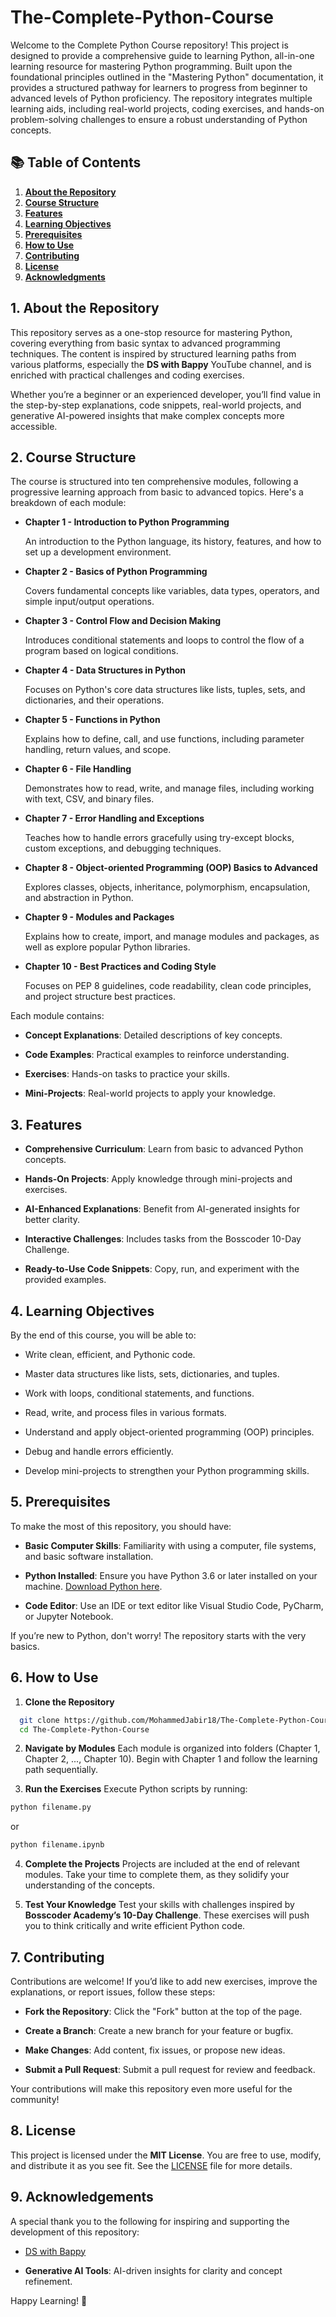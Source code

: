 # The-Complete-Python-Course
Welcome to the Complete Python Course repository! This project is designed to provide a comprehensive guide to learning Python, all-in-one learning resource for mastering Python programming. Built upon the foundational principles outlined in the "Mastering Python" documentation, it provides a structured pathway for learners to progress from beginner to advanced levels of Python proficiency. The repository integrates multiple learning aids, including real-world projects, coding exercises, and hands-on problem-solving challenges to ensure a robust understanding of Python concepts.

## 📚 Table of Contents
1. [**About the Repository**](#about-the-repository)
2. [**Course Structure**](#course-structure)
3. [**Features**](#features)
4. [**Learning Objectives**](#learning-objectives)
5. [**Prerequisites**](#prerequisites)
6. [**How to Use**](#how-to-use)
7. [**Contributing**](#contributing)
8. [**License**](#license)
9. [**Acknowledgments**](#acknowledgements)

## 1. About the Repository

This repository serves as a one-stop resource for mastering Python, covering everything from basic syntax to advanced programming techniques. The content is inspired by structured learning paths from various platforms, especially the **DS with Bappy** YouTube channel, and is enriched with practical challenges and coding exercises.

Whether you’re a beginner or an experienced developer, you’ll find value in the step-by-step explanations, code snippets, real-world projects, and generative AI-powered insights that make complex concepts more accessible.

## 2. Course Structure

The course is structured into ten comprehensive modules, following a progressive learning approach from basic to advanced topics. Here's a breakdown of each module:

- **Chapter 1 - Introduction to Python Programming**

    An introduction to the Python language, its history, features, and how to set up a development environment.

- **Chapter 2 - Basics of Python Programming**
    
    Covers fundamental concepts like variables, data types, operators, and simple input/output operations.

- **Chapter 3 - Control Flow and Decision Making**
    
    Introduces conditional statements and loops to control the flow of a program based on logical conditions.

- **Chapter 4 - Data Structures in Python**
    
    Focuses on Python's core data structures like lists, tuples, sets, and dictionaries, and their operations.

- **Chapter 5 - Functions in Python**
    
    Explains how to define, call, and use functions, including parameter handling, return values, and scope.

- **Chapter 6 - File Handling**

    Demonstrates how to read, write, and manage files, including working with text, CSV, and binary files.

- **Chapter 7 - Error Handling and Exceptions**
    
    Teaches how to handle errors gracefully using try-except blocks, custom exceptions, and debugging techniques.

- **Chapter 8 - Object-oriented Programming (OOP) Basics to Advanced**
    
    Explores classes, objects, inheritance, polymorphism, encapsulation, and abstraction in Python.

- **Chapter 9 - Modules and Packages**

    Explains how to create, import, and manage modules and packages, as well as explore popular Python libraries.

- **Chapter 10 - Best Practices and Coding Style**

    Focuses on PEP 8 guidelines, code readability, clean code principles, and project structure best practices.

Each module contains:

- **Concept Explanations**: Detailed descriptions of key concepts.

- **Code Examples**: Practical examples to reinforce understanding.

- **Exercises**: Hands-on tasks to practice your skills.

- **Mini-Projects**: Real-world projects to apply your knowledge.

## 3. Features

- **Comprehensive Curriculum**: Learn from basic to advanced Python concepts.

- **Hands-On Projects**: Apply knowledge through mini-projects and exercises.

- **AI-Enhanced Explanations**: Benefit from AI-generated insights for better clarity.

- **Interactive Challenges**: Includes tasks from the Bosscoder 10-Day Challenge.

- **Ready-to-Use Code Snippets**: Copy, run, and experiment with the provided examples.

## 4. Learning Objectives

By the end of this course, you will be able to:

- Write clean, efficient, and Pythonic code.

- Master data structures like lists, sets, dictionaries, and tuples.

- Work with loops, conditional statements, and functions.

- Read, write, and process files in various formats.

- Understand and apply object-oriented programming (OOP) principles.

- Debug and handle errors efficiently.

- Develop mini-projects to strengthen your Python programming skills.

## 5. Prerequisites

To make the most of this repository, you should have:

- **Basic Computer Skills**: Familiarity with using a computer, file systems, and basic software installation.

- **Python Installed**: Ensure you have Python 3.6 or later installed on your machine. [Download Python here](https://www.python.org/downloads/).

- **Code Editor**: Use an IDE or text editor like Visual Studio Code, PyCharm, or Jupyter Notebook.

If you’re new to Python, don't worry! The repository starts with the very basics.

## 6. How to Use

1. **Clone the Repository**

```bash
  git clone https://github.com/MohammedJabir18/The-Complete-Python-Course.git
  cd The-Complete-Python-Course
```

2. **Navigate by Modules** Each module is organized into folders (Chapter 1, Chapter 2, ..., Chapter 10). Begin with Chapter 1 and follow the learning path sequentially.

3. **Run the Exercises** Execute Python scripts by running:
```bash
python filename.py
```
or
```bash
python filename.ipynb
```

4. **Complete the Projects** Projects are included at the end of relevant modules. Take your time to complete them, as they solidify your understanding of the concepts.

5. **Test Your Knowledge** Test your skills with challenges inspired by **Bosscoder Academy’s 10-Day Challenge**. These exercises will push you to think critically and write efficient Python code.

## 7. Contributing

Contributions are welcome! If you’d like to add new exercises, improve the explanations, or report issues, follow these steps:

- **Fork the Repository**: Click the "Fork" button at the top of the page.

- **Create a Branch**: Create a new branch for your feature or bugfix.

- **Make Changes**: Add content, fix issues, or propose new ideas.

- **Submit a Pull Request**: Submit a pull request for review and feedback.

Your contributions will make this repository even more useful for the community!

## 8. License

This project is licensed under the **MIT License**. You are free to use, modify, and distribute it as you see fit. See the [LICENSE](https://choosealicense.com/licenses/mit/) file for more details.

## 9. Acknowledgements

A special thank you to the following for inspiring and supporting the development of this repository:

- [DS with Bappy](https://www.youtube.com/@dswithbappy)

- **Generative AI Tools**: AI-driven insights for clarity and concept refinement.

Happy Learning! 🚀


